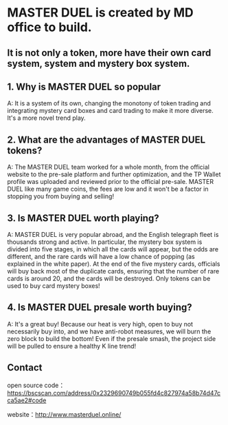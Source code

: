 # MASTER DUEL is created by MD office to build. #

## It is not only a token, more have their own card system, system and mystery box system. ##


## 1. Why is MASTER DUEL so popular ##

A: It is a system of its own, changing the monotony of token trading and integrating mystery card boxes and card trading to make it more diverse. It's a more novel trend play. 

## 2. What are the advantages of MASTER DUEL tokens? ##

A: The MASTER DUEL team worked for a whole month, from the official website to the pre-sale platform and further optimization, and the TP Wallet profile was uploaded and reviewed prior to the official pre-sale. MASTER DUEL like many game coins, the fees are low and it won't be a factor in stopping you from buying and selling!

## 3. Is MASTER DUEL worth playing? ##

A: MASTER DUEL is very popular abroad, and the English telegraph fleet is thousands strong and active. In particular, the mystery box system is divided into five stages, in which all the cards will appear, but the odds are different, and the rare cards will have a low chance of popping (as explained in the white paper). At the end of the five mystery cards, officials will buy back most of the duplicate cards, ensuring that the number of rare cards is around 20, and the cards will be destroyed. Only tokens can be used to buy card mystery boxes! 

##  4. Is MASTER DUEL presale worth buying? ##

A: It's a great buy! Because our heat is very high, open to buy not necessarily buy into, and we have anti-robot measures, we will burn the zero block to build the bottom! Even if the presale smash, the project side will be pulled to ensure a healthy K line trend!


## Contact ##
open source code：https://bscscan.com/address/0x2329690749b055fd4c827974a58b74d47cca5ae2#code

website：http://www.masterduel.online/

